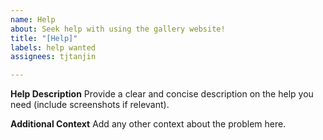 ```yaml
---
name: Help
about: Seek help with using the gallery website!
title: "[Help]"
labels: help wanted
assignees: tjtanjin

---
```


**Help Description**
Provide a clear and concise description on the help you need (include screenshots if relevant).

**Additional Context**
Add any other context about the problem here.
